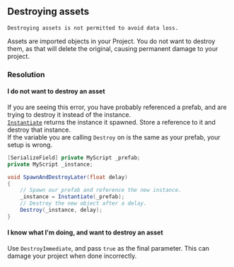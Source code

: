 ## Destroying assets
```
Destroying assets is not permitted to avoid data loss.
```

Assets are imported objects in your Project. You do not want to destroy them, as that will delete the original, causing permanent damage to your project.

### Resolution
#### I do not want to destroy an asset
If you are seeing this error, you have probably referenced a prefab, and are trying to destroy it instead of the instance.  
[`Instantiate`](https://docs.unity3d.com/ScriptReference/Object.Instantiate.html) returns the instance it spawned. Store a reference to it and destroy that instance.  
If the variable you are calling `Destroy` on is the same as your prefab, your setup is wrong.

```csharp
[SerializeField] private MyScript _prefab;
private MyScript _instance;

void SpawnAndDestroyLater(float delay)
{
    // Spawn our prefab and reference the new instance.
    _instance = Instantiate(_prefab);
    // Destroy the new object after a delay.
    Destroy(_instance, delay);
}
```

#### I know what I'm doing, and want to destroy an asset
Use `DestroyImmediate`, and pass `true` as the final parameter. This can damage your project when done incorrectly.
